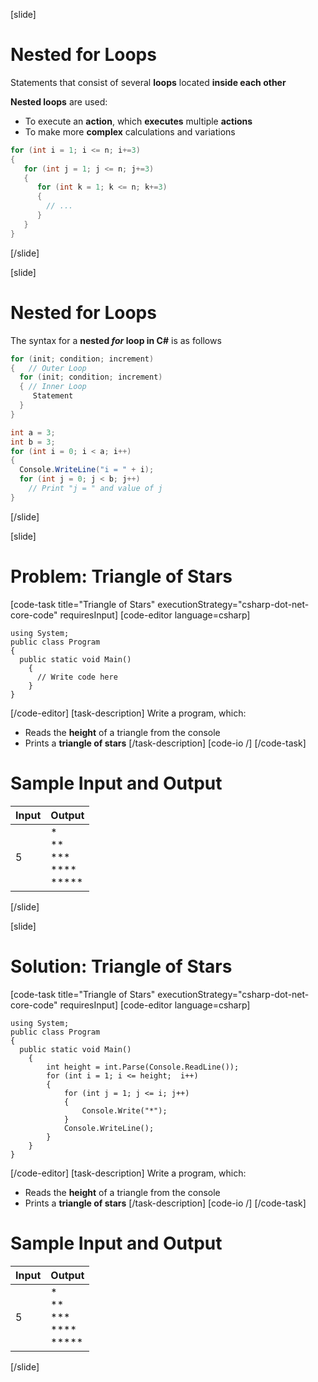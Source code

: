 [slide]
# Nested for Loops
Statements that consist of several **loops** located **inside each other**

**Nested loops** are used:

* To execute an **action**, which **executes** multiple **actions**
* To make more **complex** calculations and variations

```csharp
for (int i = 1; i <= n; i+=3) 
{
   for (int j = 1; j <= n; j+=3)
   {
      for (int k = 1; k <= n; k+=3)
      {
        // ...
      }
   }
}
```
[/slide]

[slide]
# Nested for Loops
The syntax for a **nested ***for*** loop in C#** is as follows

```csharp
for (init; condition; increment) 
{   // Outer Loop 
  for (init; condition; increment) 
  { // Inner Loop
     Statement
  }
}
```
```csharp
int a = 3;
int b = 3;
for (int i = 0; i < a; i++) 
{
  Console.WriteLine("i = " + i);
  for (int j = 0; j < b; j++) 
    // Print "j = " and value of j
}
```
[/slide]

[slide]
# Problem: Triangle of Stars
[code-task title="Triangle of Stars" executionStrategy="csharp-dot-net-core-code" requiresInput]
[code-editor language=csharp]
```
using System;
public class Program
{
  public static void Main()
    {
      // Write code here
    }
}
```
[/code-editor]
[task-description]
Write a program, which:

* Reads the **height** of a triangle from the console
* Prints a **triangle of stars**
[/task-description]
[code-io /]
[/code-task]
# Sample Input and Output
|Input|Output|
|-----|------|
|5|\*<br>\*\*<br>\*\*\*<br>\*\*\*\*<br>\*\*\*\*\*|
[/slide]

[slide]
# Solution: Triangle of Stars
[code-task title="Triangle of Stars" executionStrategy="csharp-dot-net-core-code" requiresInput]
[code-editor language=csharp]
```
using System;
public class Program
{
  public static void Main()
    {
        int height = int.Parse(Console.ReadLine());
        for (int i = 1; i <= height;  i++)
        {
            for (int j = 1; j <= i; j++)
            {
                Console.Write("*");
            }
            Console.WriteLine();
        }
    }
}
```
[/code-editor]
[task-description]
Write a program, which:

* Reads the **height** of a triangle from the console
* Prints a **triangle of stars**
[/task-description]
[code-io /]
[/code-task]
# Sample Input and Output
|Input|Output|
|-----|------|
|5|\*<br>\*\*<br>\*\*\*<br>\*\*\*\*<br>\*\*\*\*\*|
[/slide]